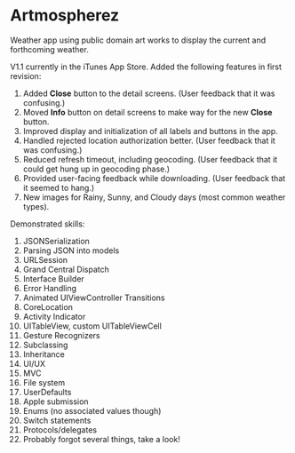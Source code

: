 # Artmospherez

Weather app using public domain art works to display the current and forthcoming weather. 

V1.1 currently in the iTunes App Store. Added the following features in first revision:
1. Added **Close** button to the detail screens. (User feedback that it was confusing.)
2. Moved **Info** button on detail screens to make way for the new **Close** button.
3. Improved display and initialization of all labels and buttons in the app.
4. Handled rejected location authorization better. (User feedback that it was confusing.)
5. Reduced refresh timeout, including geocoding. (User feedback that it could get hung up in geocoding phase.)
6. Provided user-facing feedback while downloading. (User feedback that it seemed to hang.)
7. New images for Rainy, Sunny, and Cloudy days (most common weather types).

Demonstrated skills:
1. JSONSerialization
2. Parsing JSON into models
3. URLSession
4. Grand Central Dispatch
5. Interface Builder
6. Error Handling
7. Animated UIViewController Transitions
8. CoreLocation
9. Activity Indicator
10. UITableView, custom UITableViewCell
11. Gesture Recognizers
12. Subclassing
13. Inheritance
14. UI/UX
15. MVC
16. File system
17. UserDefaults
18. Apple submission
19. Enums (no associated values though)
20. Switch statements
21. Protocols/delegates
22. Probably forgot several things, take a look!
